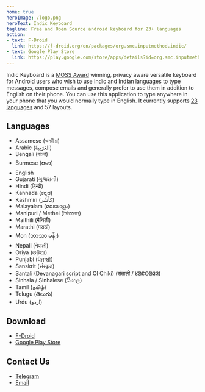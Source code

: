 ```yaml
---
home: true
heroImage: /logo.png
heroText: Indic Keyboard
tagline: Free and Open Source android keyboard for 23+ languages
action:
- text: F-Droid
  link: https://f-droid.org/en/packages/org.smc.inputmethod.indic/
- text: Google Play Store
  link: https://play.google.com/store/apps/details?id=org.smc.inputmethod.indic
---
```

Indic Keyboard is a [MOSS Award](https://www.mozilla.org/en-US/moss/) winning, privacy aware versatile keyboard for Android users who wish to use Indic and Indian languages to type messages, compose emails and generally prefer to use them in addition to English on their phone. You can use this application to type anywhere in your phone that you would normally type in English. It currently supports [23 languages](/#languages) and 57 layouts.


## Languages
- Assamese (অসমীয়া)
- Arabic (العَرَبِيةُ‎‎)
- Bengali (বাংলা)
- Burmese (ဗမာ)
- English
- Gujarati (ગુજરાતી)
- Hindi (हिन्दी)
- Kannada (ಕನ್ನಡ)
- Kashmiri (کأشُر)
- Malayalam (മലയാളം)
- Manipuri / Methei (মৈতৈলোন্)
- Maithili (मैथिली)
- Marathi (मराठी)
- Mon (ဘာသာ မန်;)
- Nepali (नेपाली)
- Oriya (ଓଡ଼ିଆ)
- Punjabi (ਪੰਜਾਬੀ)
- Sanskrit (संस्कृत)
- Santali (Devanagari script and Ol Chiki) (संताली / ᱥᱟᱱᱛᱟᱲᱤ)
- Sinhala / Sinhalese (සිංහල)
- Tamil (தமிழ்)
- Telugu (తెలుగు)
- Urdu (اردو)


## Download

- [F-Droid](https://f-droid.org/en/packages/org.smc.inputmethod.indic/)
- [Google Play Store](https://play.google.com/store/apps/details?id=org.smc.inputmethod.indic)

## Contact Us
- [Telegram](https://t.me/indickeyboard)
- [Email](mailto:indicapp@jishnu.xyz)
